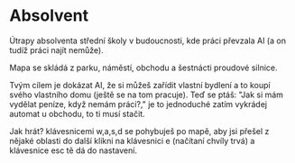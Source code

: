 # Absolvent

Útrapy absolventa střední školy v budoucnosti, kde práci převzala AI (a on tudíž práci najít nemůže). 

Mapa se skládá z parku, náměstí, obchodu a šestnácti proudové silnice.

Tvým cílem je dokázat AI, že si můžeš zařídit vlastní bydlení a to koupí svého vlastního domu (ještě se na tom pracuje).
Teď se ptáš: "Jak si mám vydělat peníze, když nemám práci?," je to jednoduché zatím vykrádej automat u obchodu, to ti musí stačit.

Jak hrát?
klávesnicemi w,a,s,d se pohybuješ po mapě, aby jsi přešel z nějaké oblasti do další klikni na klávesnici e (načítaní chvíly trvá) a klávesnice esc tě dá do nastavení.